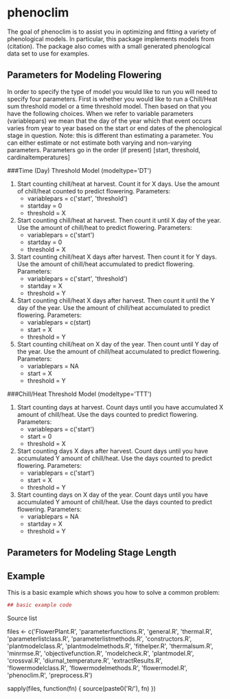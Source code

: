 
# phenoclim

The goal of phenoclim is to assist you in optimizing and fitting a variety of phenological models. In particular, this package implements models from (citation). The package also comes with a small generated phenological data set to use for examples.

## Parameters for Modeling Flowering

In order to specify the type of model you would like to run you will need to specify four parameters. First is whether you would like to run a Chill/Heat sum threshold model or a time threshold model. Then based on that you have the following choices. When we refer to variable parameters (variablepars) we mean that the day of the year which that event occurs varies from year to year based on the start or end dates of the phenological stage in question. Note: this is different than estimating a parameter. You can either estimate or not estimate both varying and non-varying parameters. Parameters go in the order (if present) [start, threshold, cardinaltemperatures]
 
###Time (Day) Threshold Model (modeltype='DT')
1. Start counting chill/heat at harvest. Count it for X days. Use the amount of chill/heat counted to predict flowering. Parameters:
    * variablepars = c('start', 'threshold')
    * startday = 0
    * threshold = X
2. Start counting chill/heat at harvest. Then count it until X day of the year. Use the amount of chill/heat to predict flowering. Parameters:
    * variablepars = c('start')
    * startday = 0
    * threshold = X
3. Start counting chill/heat X days after harvest. Then count it for Y days. Use the amount of chill/heat accumulated to predict flowering. Parameters:
    * variablepars = c('start', 'threshold')
    * startday = X
    * threshold = Y
4. Start counting chill/heat X days after harvest. Then count it until the Y day of the year. Use the amount of chill/heat accumulated to predict flowering. Parameters:
    * variablepars = c(start)
    * start = X
    * threshold = Y
5. Start counting chill/heat on X day of the year. Then count until Y day of the year. Use the amount of chill/heat accumulated to predict flowering. Parameters:
    * variablepars = NA
    * start = X
    * threshold = Y

###Chill/Heat Threshold Model (modeltype='TTT')
1. Start counting days at harvest. Count days until you have accumulated X amount of chill/heat. Use the days counted to predict flowering. Parameters:
    * variablepars = c('start')
    * start = 0
    * threshold = X
2. Start counting days X days after harvest. Count days until you have accumulated Y amount of chill/heat. Use the days counted to predict flowering. Parameters:
    * variablepars = c('start')
    * start = X
    * threshold = Y
3. Start counting days on X day of the year. Count days until you have accumulated Y amount of chill/heat. Use the days counted to predict flowering. Parameters:
    * variablepars = NA
    * startday = X
    * threshold = Y


## Parameters for Modeling Stage Length
    




## Example

This is a basic example which shows you how to solve a common problem:

``` r
## basic example code
```


Source list

files <- c('FlowerPlant.R',
    'parameterfunctions.R',
    'general.R',
    'thermal.R',
    'parameterlistclass.R',
    'parameterlistmethods.R',
    'constructors.R',
    'plantmodelclass.R',
    'plantmodelmethods.R',
    'fithelper.R',
    'thermalsum.R',
    'minrmse.R',
    'objectivefunction.R',
    'modelcheck.R',
    'plantmodel.R',
    'crossval.R',
    'diurnal_temperature.R',
    'extractResults.R',
    'flowermodelclass.R',
    'flowermodelmethods.R',
    'flowermodel.R',
    'phenoclim.R',
    'preprocess.R')

sapply(files, function(fn) {
    source(paste0('R/'), fn)
})



